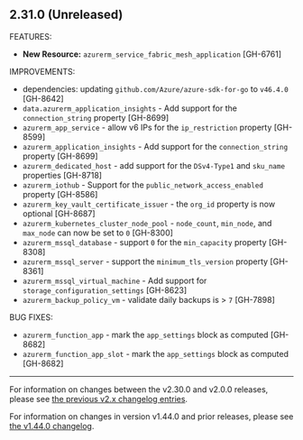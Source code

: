 ## 2.31.0 (Unreleased)

FEATURES:

* **New Resource:** `azurerm_service_fabric_mesh_application` [GH-6761]

IMPROVEMENTS:

* dependencies: updating `github.com/Azure/azure-sdk-for-go` to `v46.4.0` [GH-8642]
* `data.azurerm_application_insights` - Add support for the `connection_string` property [GH-8699]
* `azurerm_app_service` - allow v6 IPs for the `ip_restriction` property [GH-8599]
* `azurerm_application_insights` - Add support for the `connection_string` property [GH-8699]
* `azurerm_dedicated_host` - add support for the `DSv4-Type1` and `sku_name` properties [GH-8718]
* `azurerm_iothub` - Support for the `public_network_access_enabled` property [GH-8586]
* `azurerm_key_vault_certificate_issuer` - the `org_id` property is now optional [GH-8687]
* `azurerm_kubernetes_cluster_node_pool` - `node_count`, `min_node`, and `max_node` can now be set to `0` [GH-8300]
* `azurerm_mssql_database` - support `0` for the `min_capacity` property [GH-8308]
* `azurerm_mssql_server` - support the `minimum_tls_version` property [GH-8361]
* `azurerm_mssql_virtual_machine` - Add support for `storage_configuration_settings` [GH-8623]
* `azurerm_backup_policy_vm` - validate daily backups is > `7` [GH-7898]

BUG FIXES:

* `azurerm_function_app` - mark the `app_settings` block as computed [GH-8682]
* `azurerm_function_app_slot` - mark the `app_settings` block as computed [GH-8682]

---

For information on changes between the v2.30.0 and v2.0.0 releases, please see [the previous v2.x changelog entries](https://github.com/terraform-providers/terraform-provider-azurerm/blob/master/CHANGELOG-v2.md).

For information on changes in version v1.44.0 and prior releases, please see [the v1.44.0 changelog](https://github.com/terraform-providers/terraform-provider-azurerm/blob/master/CHANGELOG-v1.md).

